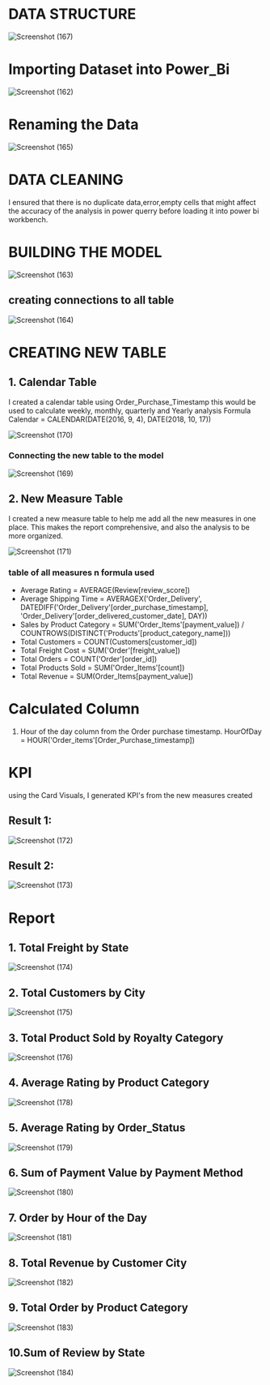 # DATA STRUCTURE

![Screenshot (167)](https://github.com/Junnielexia/POWER-BI-FULL-PROJECTS/assets/95970546/1c2bb14a-2725-48a3-b02a-b2312825e796)

# Importing Dataset into Power_Bi

![Screenshot (162)](https://github.com/Junnielexia/POWER-BI-FULL-PROJECTS/assets/95970546/42341aa0-1ed4-4dc6-a411-cdda20b339b6)

# Renaming the Data 

![Screenshot (165)](https://github.com/Junnielexia/POWER-BI-FULL-PROJECTS/assets/95970546/440bafeb-c0ff-4440-87ee-731760796670)

# DATA CLEANING
I ensured that there is no duplicate data,error,empty cells that might affect the accuracy of the analysis in power querry before loading it into power bi workbench.

# BUILDING THE MODEL

![Screenshot (163)](https://github.com/Junnielexia/POWER-BI-FULL-PROJECTS/assets/95970546/0fb90d77-fc64-44d0-8e5d-fa597cc6108c)

## creating connections to all table

![Screenshot (164)](https://github.com/Junnielexia/POWER-BI-FULL-PROJECTS/assets/95970546/0e378c04-febe-4563-b696-9ada25efdc11)


# CREATING NEW TABLE

## 1. Calendar Table

I created a calendar table using Order_Purchase_Timestamp this would be used to calculate weekly, monthly, quarterly and Yearly analysis 
Formula
Calendar = CALENDAR(DATE(2016, 9, 4), DATE(2018, 10, 17))

![Screenshot (170)](https://github.com/Junnielexia/POWER-BI-FULL-PROJECTS/assets/95970546/1c90c562-9ba5-464b-a311-fba0f2645fb3)

### Connecting the new table to the model

![Screenshot (169)](https://github.com/Junnielexia/POWER-BI-FULL-PROJECTS/assets/95970546/d33e7b35-03e0-4300-a78d-1322601b150d)

## 2. New Measure Table

I created a new measure table to help me add all the new measures in one place. This makes the report comprehensive, and also the analysis to be more organized.

![Screenshot (171)](https://github.com/Junnielexia/POWER-BI-FULL-PROJECTS/assets/95970546/cdfda7c4-a778-4d33-9303-5870bcbc7177)

### table of all measures n formula used

- Average Rating = AVERAGE(Review[review_score])
- Average Shipping Time = AVERAGEX('Order_Delivery', DATEDIFF('Order_Delivery'[order_purchase_timestamp], 'Order_Delivery'[order_delivered_customer_date], DAY))
- Sales by Product Category = SUM('Order_Items'[payment_value]) / COUNTROWS(DISTINCT('Products'[product_category_name]))
- Total Customers = COUNT(Customers[customer_id])
- Total Freight Cost = SUM('Order'[freight_value])
- Total Orders = COUNT('Order'[order_id])
- Total Products Sold = SUM('Order_Items'[count])
- Total Revenue = SUM(Order_Items[payment_value])

# Calculated Column
1. Hour of the day column from the Order purchase timestamp.
   HourOfDay = HOUR('Order_items'[Order_Purchase_timestamp])

# KPI
using the Card Visuals, I generated KPI's from the new measures created

## Result 1:

![Screenshot (172)](https://github.com/Junnielexia/POWER-BI-FULL-PROJECTS/assets/95970546/d5093394-430c-4a7f-86ee-b32d81a840e6)

## Result 2:

![Screenshot (173)](https://github.com/Junnielexia/POWER-BI-FULL-PROJECTS/assets/95970546/9b4236bf-b697-4c88-8093-56b6d86272b2)

# Report

## 1. Total Freight by State
   
![Screenshot (174)](https://github.com/Junnielexia/POWER-BI-FULL-PROJECTS/assets/95970546/dc320614-a027-4c02-9a52-120f2ee36ca6)

## 2. Total Customers by City

![Screenshot (175)](https://github.com/Junnielexia/POWER-BI-FULL-PROJECTS/assets/95970546/de5d2364-6b19-4734-874d-aea6c93f34b0)

## 3. Total Product Sold by Royalty Category

![Screenshot (176)](https://github.com/Junnielexia/POWER-BI-FULL-PROJECTS/assets/95970546/a5c6dbf8-5840-4f37-a185-0be936e45a4f)
 
## 4. Average Rating by Product Category

![Screenshot (178)](https://github.com/Junnielexia/POWER-BI-FULL-PROJECTS/assets/95970546/32da237b-93c7-4b1c-84cf-14d3dcca704d)

## 5. Average Rating by Order_Status

![Screenshot (179)](https://github.com/Junnielexia/POWER-BI-FULL-PROJECTS/assets/95970546/1c44eaeb-38df-4c92-ad99-b9422c0b174b)

## 6. Sum of Payment Value by Payment Method

![Screenshot (180)](https://github.com/Junnielexia/POWER-BI-FULL-PROJECTS/assets/95970546/998cf387-b1f7-4a36-9d8d-bb44efeb83f4)

## 7. Order by Hour of the Day

![Screenshot (181)](https://github.com/Junnielexia/POWER-BI-FULL-PROJECTS/assets/95970546/de7f71f2-5a5c-4daa-a992-3db6cd3d81e6)

## 8. Total Revenue by Customer City

![Screenshot (182)](https://github.com/Junnielexia/POWER-BI-FULL-PROJECTS/assets/95970546/c20165f0-d265-400e-b4f0-60c02765143d)

## 9. Total Order by Product Category

![Screenshot (183)](https://github.com/Junnielexia/POWER-BI-FULL-PROJECTS/assets/95970546/b0d6ec62-0288-4658-b772-0ed4cbd59ff3)

## 10.Sum of Review by State

![Screenshot (184)](https://github.com/Junnielexia/POWER-BI-FULL-PROJECTS/assets/95970546/1f6c8d2b-702a-44a4-b191-bcbcd539e6fb)







